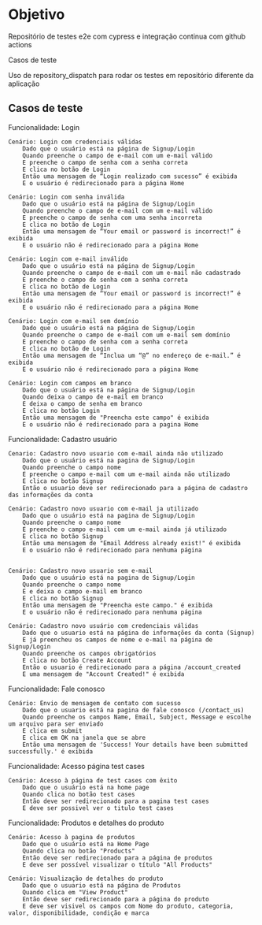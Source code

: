 # Objetivo

Repositório de testes e2e com cypress e integração continua com github actions

Casos de teste

Uso de repository_dispatch para rodar os testes em repositório diferente da aplicação

## Casos de teste

Funcionalidade: Login

    Cenário: Login com credenciais válidas
        Dado que o usuário está na página de Signup/Login
        Quando preenche o campo de e-mail com um e-mail válido
        E preenche o campo de senha com a senha correta
        E clica no botão de Login
        Então uma mensagem de “Login realizado com sucesso” é exibida
        E o usuário é redirecionado para a página Home

    Cenário: Login com senha inválida
        Dado que o usuário está na página de Signup/Login
        Quando preenche o campo de e-mail com um e-mail válido
        E preenche o campo de senha com uma senha incorreta
        E clica no botão de Login
        Então uma mensagem de “Your email or password is incorrect!” é exibida
        E o usuário não é redirecionado para a página Home

    Cenário: Login com e-mail inválido
        Dado que o usuário está na página de Signup/Login
        Quando preenche o campo de e-mail com um e-mail não cadastrado
        E preenche o campo de senha com a senha correta
        E clica no botão de Login
        Então uma mensagem de “Your email or password is incorrect!” é exibida
        E o usuário não é redirecionado para a página Home

    Cenário: Login com e-mail sem domínio
        Dado que o usuário está na página de Signup/Login
        Quando preenche o campo de e-mail com um e-mail sem domínio
        E preenche o campo de senha com a senha correta
        E clica no botão de Login
        Então uma mensagem de “Inclua um “@” no endereço de e-mail.” é exibida
        E o usuário não é redirecionado para a página Home

    Cenário: Login com campos em branco
        Dado que o usuário está na página de Signup/Login
        Quando deixa o campo de e-mail em branco
        E deixa o campo de senha em branco
        E clica no botão Login
        Então uma mensagem de "Preencha este campo" é exibida
        E o usuário não é redirecionado para a pagina Home

	
Funcionalidade: Cadastro usuário

	Cenario: Cadastro novo usuario com e-mail ainda não utilizado
		Dado que o usuário está na pagina de Signup/Login
		Quando preenche o campo nome
		E preenche o campo e-mail com um e-mail ainda não utilizado
		E clica no botão Signup
		Então o usuario deve ser redirecionado para a página de cadastro das informações da conta

	Cenário: Cadastro novo usuario com e-mail ja utilizado
		Dado que o usuário está na pagina de Signup/Login
		Quando preenche o campo nome
		E preenche o campo e-mail com um e-mail ainda já utilizado
		E clica no botão Signup
		Então uma mensagem de "Email Address already exist!" é exibida
		E o usuário não é redirecionado para nenhuma página


	Cenário: Cadastro novo usuario sem e-mail 
		Dado que o usuário está na pagina de Signup/Login
		Quando preenche o campo nome
		E e deixa o campo e-mail em branco
		E clica no botão Signup
		Então uma mensagem de "Preencha este campo." é exibida
		E o usuário não é redirecionado para nenhuma página

	Cenário: Cadastro novo usuário com credenciais válidas
		Dado que o usuario está na página de informações da conta (Signup)
		E já preencheu os campos de nome e e-mail na página de Signup/Login
		Quando preenche os campos obrigatórios
		E clica no botão Create Account
		Então o usuario é redirecionado para a página /account_created
		E uma mensagem de "Account Created!" é exibida

Funcionalidade: Fale conosco

    Cenário: Envio de mensagem de contato com sucesso
		Dado que o usuario está na pagina de fale conosco (/contact_us)
		Quando preenche os campos Name, Email, Subject, Message e escolhe um arquivo para ser enviado
		E clica em submit
		E clica em OK na janela que se abre
		Então uma mensagem de 'Success! Your details have been submitted successfully.' é exibida

Funcionalidade: Acesso página test cases

    Cenário: Acesso à página de test cases com êxito
        Dado que o usuário está na home page
        Quando clica no botão test cases
        Então deve ser redirecionado para a pagina test cases
        E deve ser possivel ver o titulo test cases

Funcionalidade: Produtos e detalhes do produto

    Cenário: Acesso à pagina de produtos
        Dado que o usuário está na Home Page
        Quando clica no botão "Products"
        Então deve ser redirecionado para a página de produtos
        E deve ser possível visualizar o título "All Products"

    Cenário: Visualização de detalhes do produto
		Dado que o usuario está na página de Produtos
		Quando clica em "View Product"
		Então deve ser redirecionado para a página do produto
		E deve ser visivel os campos com Nome do produto, categoria, valor, disponibilidade, condição e marca